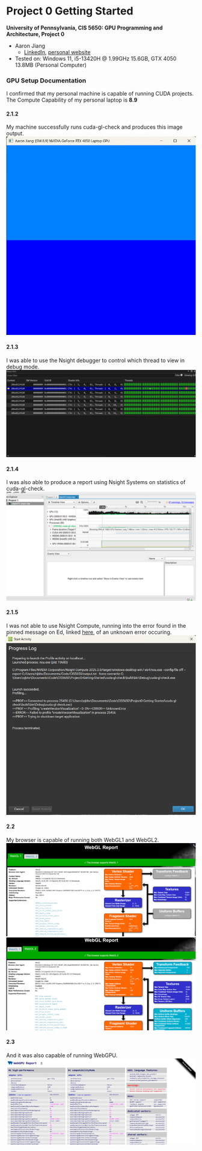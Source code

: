 Project 0 Getting Started
====================

**University of Pennsylvania, CIS 5650: GPU Programming and Architecture, Project 0**

* Aaron Jiang
  * [LinkedIn](https://www.linkedin.com/in/aaronpjiang/), [personal website](https://aaron-jiang.com/)
* Tested on: Windows 11, i5-13420H @ 1.99GHz 15.6GB, GTX 4050 13.8MB (Personal Computer)

### GPU Setup Documentation

I confirmed that my personal machine is capable of running CUDA projects. The Compute Capability of my personal laptop is **8.9**  

#### 2.1.2  
My machine successfully runs cuda-gl-check and produces this image output.  
![](images/Screenshot%202025-08-29%20162758.png)  

#### 2.1.3  
I was able to use the Nsight debugger to control which thread to view in debug mode. 
![](images/Screenshot%202025-08-29%20184157.png)  

#### 2.1.4  
I was also able to produce a report using Nsight Systems on statistics of cuda-gl-check.  
![](images/Screenshot%202025-08-29%20194907.png)

#### 2.1.5  
I was not able to use Nsight Compute, running into the error found in the pinned message on Ed, linked [here](https://edstem.org/us/courses/81464/discussion/6880884), of an unknown error occuring.  
![](images/Screenshot%202025-08-29%20232639.png)

#### 2.2   
My browser is capable of running both WebGL1 and WebGL2.  
![](images/Screenshot%202025-08-29%20232804.png)  
![](images/Screenshot%202025-08-29%20232927.png)  

#### 2.3   
And it was also capable of running WebGPU.  
![](images/Screenshot%202025-08-29%20233005.png)  